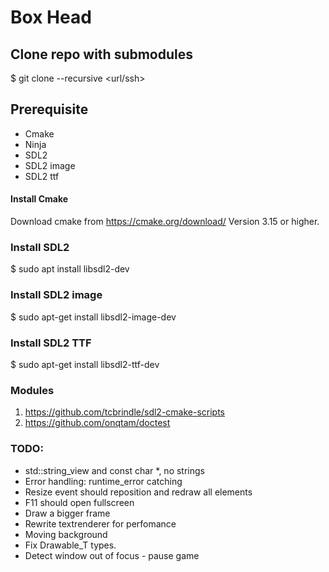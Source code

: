 # Box Head

## Clone repo with submodules
$ git clone --recursive <url/ssh>
<br>

## Prerequisite
- Cmake
- Ninja
- SDL2
- SDL2 image
- SDL2 ttf

#### Install Cmake
Download cmake from https://cmake.org/download/
Version 3.15 or higher. 

### Install SDL2 
$ sudo apt install libsdl2-dev 

### Install SDL2 image
$ sudo apt-get install libsdl2-image-dev

### Install SDL2 TTF
$ sudo apt-get install libsdl2-ttf-dev

### Modules
1. https://github.com/tcbrindle/sdl2-cmake-scripts
2. https://github.com/onqtam/doctest 

### TODO: 

- std::string_view and const char *, no strings
- Error handling: runtime_error catching
- Resize event should reposition and redraw all elements
- F11 should open fullscreen
- Draw a bigger frame
- Rewrite textrenderer for perfomance
- Moving background
- Fix Drawable_T types. 
- Detect window out of focus - pause game